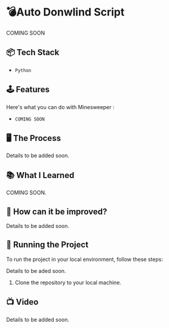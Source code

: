 # 💣Auto Donwlind Script

COMING SOON

## 📦 Tech Stack

- `Python`

## 🕹️ Features

Here's what you can do with Minesweeper :
 
- `COMING SOON`

## 🖥️ The Process

Details to be added soon.

## 📚 What I Learned

COMING SOON.


## 🧠 How can it be improved?

Details to be added soon.

## 👟 Running the Project

To run the project in your local environment, follow these steps:

Details to be aded soon.

1. Clone the repository to your local machine.

## 📺 Video

Details to be added soon.

